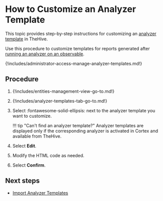 # How to Customize an Analyzer Template

This topic provides step-by-step instructions for customizing an [analyzer template](about-analyzer-templates.md) in TheHive.

Use this procedure to customize templates for reports generated after [running an analyzer on an observable](../../user-guides/analyst-corner/cases/observables/run-analyzers-on-an-observable.md).

{!includes/administrator-access-manage-analyzer-templates.md!}

<h2>Procedure</h2>

1. {!includes/entities-management-view-go-to.md!}

2. {!includes/analyzer-templates-tab-go-to.md!}

3. Select :fontawesome-solid-ellipsis: next to the analyzer template you want to customize.

    !!! tip "Can't find an analyzer template?"
        Analyzer templates are displayed only if the corresponding analyzer is activated in Cortex and available from TheHive.

4. Select **Edit**.

5. Modify the HTML code as needed.

6. Select **Confirm**.

<h2>Next steps</h2>

* [Import Analyzer Templates](import-analyzer-templates.md)